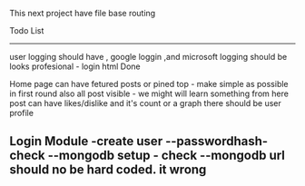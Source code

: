 This next project have file base routing

Todo List

---

user logging should have , google loggin ,and microsoft logging should be looks profesional - login html Done

Home page can have fetured posts or pined top - make simple as possible in first round
also all post visible - we might will learn something from here
post can have likes/dislike and it's count or a graph
there should be user profile

Login Module
-create user
--passwordhash-check
--mongodb setup - check
--mongodb url should no be hard coded. it wrong
--
